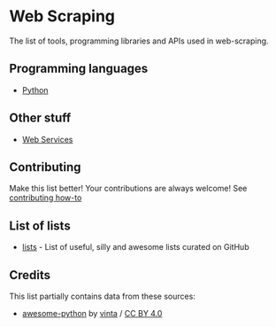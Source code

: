 # Web Scraping

The list of tools, programming libraries and APIs used in web-scraping.

## Programming languages

* [Python](http://github.com/lorien/web-scraping/blob/master/python.md)

## Other stuff

* [Web Services](http://github.com/lorien/web-scraping/blob/master/web_service.md)


## Contributing

Make this list better! Your contributions are always welcome! See [contributing how-to](https://github.com/lorien/web-scraping/blob/master/CONTRIBUTING.md)

## List of lists
* [lists](https://github.com/jnv/lists) - List of useful, silly and awesome lists curated on GitHub

## Credits
This list partially contains data from these sources:
* [awesome-python](https://github.com/vinta/awesome-python) by [vinta](https://github.com/vinta) / [CC BY 4.0](http://creativecommons.org/licenses/by/4.0/)

